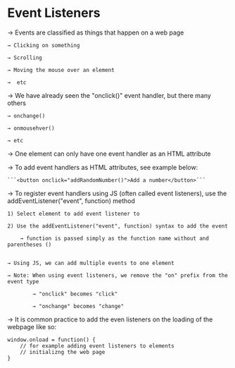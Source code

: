 # Event Listeners

→ Events are classified as things that happen on a web page

    → Clicking on something

    → Scrolling

    → Moving the mouse over an element

    →  etc

→ We have already seen the "onclick()" event handler, but there many others

    → onchange()

    → onmousehver()

    → etc

→ One element can only have one event handler as an HTML attribute

→ To add event handlers as HTML attributes, see example below:

    ```<button onclick="addRandomNumber()">Add a number</button>```

→ To register event handlers using JS (often called event listeners), use the addEventListener("event", function) method

    1) Select element to add event listener to

    2) Use the addEventListener("event", function) syntax to add the event

        → function is passed simply as the function name without and parentheses ()


    → Using JS, we can add multiple events to one element

    → Note: When using event listeners, we remove the "on" prefix from the event type

            → "onclick" becomes "click"

            → "onchange" becomes "change"


→ It is common practice to add the even listeners on the loading of the webpage like so:

    window.onload = function() {
        // for example adding event listeners to elements
        // initializng the web page
    }

    
